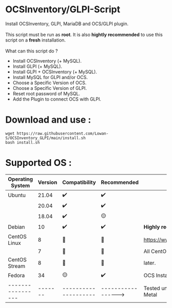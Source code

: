 # OCSInventory/GLPI-Script
Install OCSInventory, GLPI, MariaDB and OCS/GLPI plugin. <br />
<br />
This script must be run as **root**. It is also **hightly recommended** to use this script on a **fresh** installation.<br />
<br />
What can this script do ?<br />
* Install OCSInventory (+ MySQL).<br />
* Install GLPI (+ MySQL).<br />
* Install GLPI + OCSInventory (+ MySQL).<br />
* Install MySQL for GLPI and/or OCS.<br />
* Choose a Specific Version of OCS.<br />
* Choose a Specific Version of GLPI.<br />
* Reset root password of MySQL.<br />
* Add the Plugin to connect OCS with GLPI.<br />

# Download and use :
```shell
wget https://raw.githubusercontent.com/Lowan-S/OCSInventory_GLPI/main/install.sh
bash install.sh
```

# Supported OS :
| Operating System  | Version | Compatibility        | Recommended        | Notes                                |
| ----------------- | ------- | -------------------- | ------------------ | ------------------------------------ |
| Ubuntu            | 21.04   | :heavy_check_mark:   | :heavy_check_mark: |                                      |
|                   | 20.04   | :heavy_check_mark:   | :heavy_check_mark: |                                      |
|                   | 18.04   | :heavy_check_mark:   | :yellow_circle:    |                                      |
| Debian            | 10      | :heavy_check_mark:   | :heavy_check_mark: | **Highly recommended**               |
| CentOS Linux      | 8       | :red_circle:         | :red_circle:       | https://www.centos.org/download/     |
|                   | 7       | :red_circle:         | :red_circle:       | All CentOS won't work, I will fix it |
| CentOS Stream     | 8       | :red_circle:         | :red_circle:       | later.                               |
| Fedora            | 34      | :yellow_circle:      | :heavy_check_mark: | OCS Install is working but not GLPI  |
| ----------------- | ------- | -------------------- | -----------------> | Tested under KVM, LXC & Bare Metal   |
